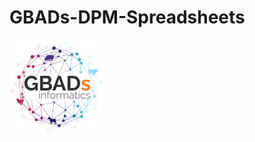 # GBADs-DPM-Spreadsheets
<img src= "https://github.com/GBADsInformatics/GBADs-DPM-Spreadsheets/blob/main/images/GBADsInformaticsLogo.png" width="150">
